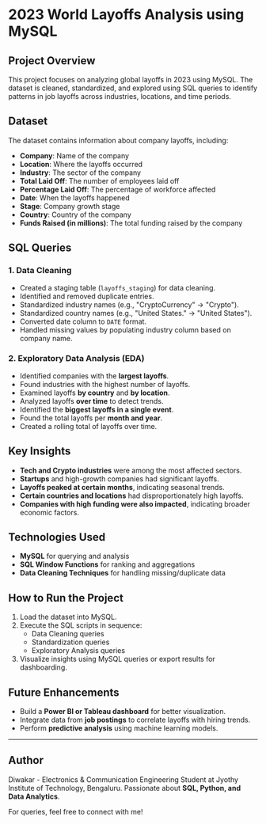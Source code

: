 
# 2023 World Layoffs Analysis using MySQL

## Project Overview
This project focuses on analyzing global layoffs in 2023 using MySQL. The dataset is cleaned, standardized, and explored using SQL queries to identify patterns in job layoffs across industries, locations, and time periods.

## Dataset
The dataset contains information about company layoffs, including:
- **Company**: Name of the company
- **Location**: Where the layoffs occurred
- **Industry**: The sector of the company
- **Total Laid Off**: The number of employees laid off
- **Percentage Laid Off**: The percentage of workforce affected
- **Date**: When the layoffs happened
- **Stage**: Company growth stage
- **Country**: Country of the company
- **Funds Raised (in millions)**: The total funding raised by the company

## SQL Queries

### 1. Data Cleaning
- Created a staging table (`layoffs_staging`) for data cleaning.
- Identified and removed duplicate entries.
- Standardized industry names (e.g., "CryptoCurrency" → "Crypto").
- Standardized country names (e.g., "United States." → "United States").
- Converted date column to `DATE` format.
- Handled missing values by populating industry column based on company name.

### 2. Exploratory Data Analysis (EDA)
- Identified companies with the **largest layoffs**.
- Found industries with the highest number of layoffs.
- Examined layoffs **by country** and **by location**.
- Analyzed layoffs **over time** to detect trends.
- Identified the **biggest layoffs in a single event**.
- Found the total layoffs per **month and year**.
- Created a rolling total of layoffs over time.

## Key Insights
- **Tech and Crypto industries** were among the most affected sectors.
- **Startups** and high-growth companies had significant layoffs.
- **Layoffs peaked at certain months**, indicating seasonal trends.
- **Certain countries and locations** had disproportionately high layoffs.
- **Companies with high funding were also impacted**, indicating broader economic factors.

## Technologies Used
- **MySQL** for querying and analysis
- **SQL Window Functions** for ranking and aggregations
- **Data Cleaning Techniques** for handling missing/duplicate data

## How to Run the Project
1. Load the dataset into MySQL.
2. Execute the SQL scripts in sequence:
   - Data Cleaning queries
   - Standardization queries
   - Exploratory Analysis queries
3. Visualize insights using MySQL queries or export results for dashboarding.

## Future Enhancements
- Build a **Power BI or Tableau dashboard** for better visualization.
- Integrate data from **job postings** to correlate layoffs with hiring trends.
- Perform **predictive analysis** using machine learning models.

---

## Author
Diwakar - Electronics & Communication Engineering Student at Jyothy Institute of Technology, Bengaluru. Passionate about **SQL, Python, and Data Analytics**.

For queries, feel free to connect with me!
